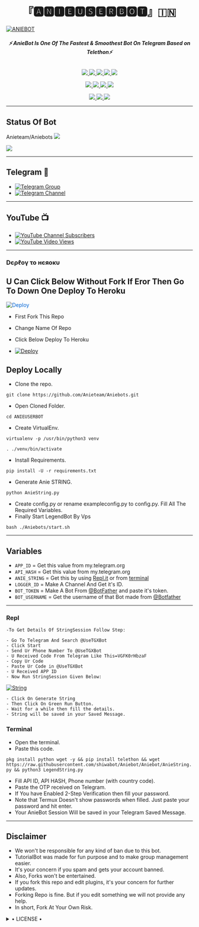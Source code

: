 <h1 align="center">
<b> 『🅰🅽🅸🅴🆄🆂🅴🆁🅱🅾🆃』🇮🇳 </b>
</h1>

[![ANIEBOT](https://telegra.ph/file/89983f4c15bdac6998093.jpg)](https://github.com/Anieteam/Aniebots)

<h6 align="center">
  <b>⚡ AnieBot Is One Of The Fastest & Smoothest Bot On Telegram Based on Telethon⚡</b>
</h6>

<p align="center">
<a href="https://github.com/Anieteam/Aniebots" alt="GitHub closed issues"> <img src="https://img.shields.io/github/issues-closed-raw/Anieteam/Aniebots?style=flat&logo=github&color=success" /> </a>
<a href="https://github.com/Anieteam/Aniebots/graphs/contributors" alt="GitHub contributors"> <img src="https://img.shields.io/github/contributors/Anieteam/Aniebots?style=flat&logo=github" /> </a>
<a href="https://github.com/Anieteam/Aniebots/network/members" alt="GitHub forks"> <img src="https://img.shields.io/github/forks/Anieteam/Aniebots?label=Forks&logo=github" /> </a>
<a href="https://github.com/Anieteam/Aniebots" alt="GitHub closed pull requests"> <img src="https://img.shields.io/github/issues-pr-closed-raw/Anieteam/Aniebots?color=success" /> </a>
<a href="https://github.com/Anieteam/Aniebots" alt="GitHub issues"> <img src="https://img.shields.io/github/issues-raw/Anieteam/Aniebots?style=flat&logo=github&color=yellow" /> </a>
</p>
<p align="center">
<a href="https://www.python.org/" alt="made-with-python"> <img src="https://img.shields.io/badge/Made%20with-Python-1f425f.svg?style=flat&logo=python&color=blue" /> </a>
<a href="https://github.com/Anieteam/Aniebots" alt="Docker!"> <img src="https://aleen42.github.io/badges/src/docker.svg" /> </a>
<a href="https://github.com/Anieteam/Aniebots" alt="GitHub repo size"> <img src="https://img.shields.io/github/repo-size/Anieteam/Aniebots" /> </a>
<a href="https://github.com/Anieteam/Aniebots/blob/master/LICENSE" alt="GPLv3 license"> <img src="https://img.shields.io/badge/License-GPLv3-blue.svg" /> </a>
</p>
<p align="center">
<a href="https://t.me/Aniebots" alt="Telegram!"> <img src="https://aleen42.github.io/badges/src/telegram.svg" /> </a>
<a href="https://github.com/Anieteam/Aniebots/graphs/commit-activity" alt="Maintenance"> <img src="https://img.shields.io/badge/Maintained%3F-yes-green.svg" /> </a>
<a href="https://makeapullrequest.com" alt="PRs Welcome"> <img src="https://img.shields.io/badge/PRs-welcome-brightgreen.svg?style=flat-square" /> </a>
</p>

------
## Status Of Bot 
<p align="left">Anieteam/Aniebots
    <a href="https://github.com/Anieteam/Aniebots/network/members"><img src="https://img.shields.io/github/forks/Anieteam/Aniebots?label=Forks&logoColor=Black&style=social"></a><p align="left"><a href="https://github.com/Anieteam/Aniebots/stargazers"><img src="https://img.shields.io/github/stars/Anieteam/Aniebots?logoColor=Blue&style=social"></a><p align="left"><a href="https://github.com/"></a><p align="left"><a href="https://github.com/Anieteam/Aniebots?"></a>

------
## Telegram 🏪
- [![Telegram Group](https://img.shields.io/badge/Telegram-Group-brightgreen)](https://t.me/Denvil_bots)
- [![Telegram Channel](https://img.shields.io/badge/Telegram-Channel-brightgreen)](https://t.me/Denvilbotsupport)

------
## YouTube 📺
- [![YouTube Channel Subscribers](https://img.shields.io/youtube/channel/subscribers/T9ojWwGYBtw?style=social)](https://youtube.com/channel/T9ojWwGYBtw)
- [![YouTube Video Views](https://img.shields.io/youtube/views/T9ojWwGYBtw?label=Tutorial+•+Heroku+•&style=social)](https://youtu.be/T9ojWwGYBtw)

------------
<h3> Dєρℓογ το нєяοκυ </h3>

## U Can Click Below Without Fork If Eror Then Go To Down One Deploy To Heroku

<a href="https://heroku.com/deploy/" rel="nofollow" style="background-color: initial; box-sizing: border-box; color: #0366d6; text-decoration-line: none;"><img alt="Deploy" data-canonical-src="https://www.herokucdn.com/deploy/button.svg" src="https://camo.githubusercontent.com/83b0e95b38892b49184e07ad572c94c8038323fb/68747470733a2f2f7777772e6865726f6b7563646e2e636f6d2f6465706c6f792f627574746f6e2e737667" style="border-style: none; box-sizing: initial; max-width: 100%;" /></a></div>
</a>

- First Fork This Repo

- Change Name Of Repo

- Click Below Deploy To Heroku


- [![Deploy](https://telegra.ph/file/89983f4c15bdac6998093.jpg)](https://heroku.com/deploy/)

## Deploy Locally

- Clone the repo. 

`git clone https://github.com/Anieteam/Aniebots.git`
- Open Cloned Folder.

`cd ANIEUSERBOT`
- Create VirtualEnv.

`virtualenv -p /usr/bin/python3 venv`

`. ./venv/bin/activate`
- Install Requirements.

`pip install -U -r requirements.txt`
- Generate Anie STRING.

`python AnieString.py`
- Create config.py or rename exampleconfig.py to config.py. Fill All The Required Variables.
- Finally Start LegendBot By Vps

`bash ./Aniebots/start.sh`

---------

## Variables

- `APP_ID`  =  Get this value from my.telegram.org
- `API_HASH`  =  Get this value from my.telegram.org
- `ANIE_STRING`  =  Get this by using [Repl.it](#Repl) or from [terminal](#Terminal)
- `LOGGER_ID`  =  Make A Channel And Get it's ID.
- `BOT_TOKEN`  =  Make A Bot From [@BotFather](https://t.me/botfather) and paste it's token.
- `BOT_USERNAME`  =  Get the username of that Bot made from [@Botfather](https://t.me/botfather)

------
### Repl


    -To Get Details Of StringSession Follow Step: 

    - Go To Telegram And Search @UseTGXBot
    - Click Start
    - Send Ur Phone Number To @UseTGXBot
    - U Received Code From Telegram Like This=VGFK0rHbzaF
    - Copy Ur Code
    - Paste Ur Code in @UseTGXBot
    - U Received APP ID
    - Now Run StringSession Given Below:
   

[![String](https://telegra.ph/file/89983f4c15bdac6998093.jpg)](https://replit.com/@Denvilop/ANIEBOTS#main.py) 

    - Click On Generate String
    - Then Click On Green Run Button.
    - Wait for a while then fill the details.
    - String will be saved in your Saved Message.


### Terminal
- Open the terminal.
- Paste this code.

`pkg install python wget -y && pip install telethon && wget https://raw.githubusercontent.com/shiwabot/Aniebot/Aniebot/AnieString.py && python3 LegendString.py`
- Fill API ID, API HASH, Phone number (with country code).
- Paste the OTP received on Telegram.
- If You have Enabled 2-Step Verification then fill your password.
- Note that Termux Doesn't show passwords when filled. Just paste your password and hit enter.
- Your AnieBot Session Will be saved in your Telegram Saved Message.


------
## Disclaimer
- We won't be responsible for any kind of ban due to this bot.
- TutorialBot was made for fun purpose and to make group management easier.
- It's your concern if you spam and gets your account banned.
- Also, Forks won't be entertained.
- If you fork this repo and edit plugins, it's your concern for further updates.
- Forking Repo is fine. But if you edit something we will not provide any help.
- In short, Fork At Your Own Risk.

<details>

  <summary> • LICENSE • </summary>

![](https://www.gnu.org/graphics/gplv3-or-later.png)

ANIEUB

Poject [ANIEBOT](https://github.com/Anieteam/Aniebots) is free software: you can redistribute it and/or modify

it under the terms of the GNU General Public License as published by

the Free Software Foundation, either version 3 of the License, or

(at your option) any later version.

This program is distributed in the hope that it will be useful,

but WITHOUT ANY WARRANTY; without even the implied warranty of

MERCHANTABILITY or FITNESS FOR A PARTICULAR PURPOSE.  See the

GNU General Public License for more details.

You should have received a copy of the GNU General Public License

along with this program. If not, see <https://www.gnu.org/licenses/>.

</details>
